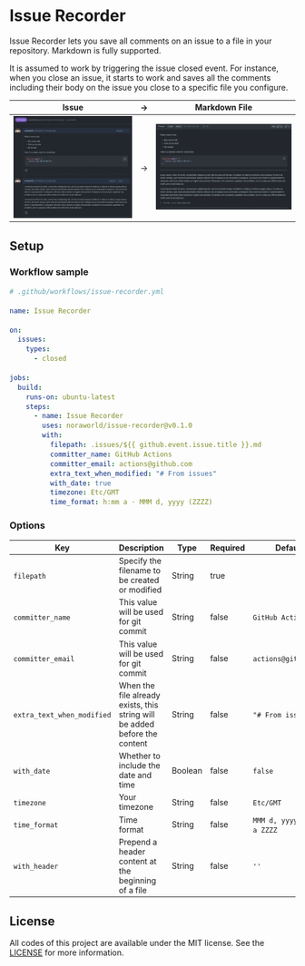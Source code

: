 # Issue Recorder
Issue Recorder lets you save all comments on an issue to a file in your repository. Markdown is fully supported.

It is assumed to work by triggering the issue closed event. For instance, when you close an issue, it starts to work and saves all the comments including their body on the issue you close to a specific file you configure.

| Issue                            | →   | Markdown File                                    |
| :------------------------------: | --- | :----------------------------------------------: |
| ![Issue](/screenshots/issue.png) | →   | ![Markdown File](/screenshots/markdown_file.png) |

## Setup
### Workflow sample

```yaml
# .github/workflows/issue-recorder.yml

name: Issue Recorder

on:
  issues:
    types:
      - closed

jobs:
  build:
    runs-on: ubuntu-latest
    steps:
      - name: Issue Recorder
        uses: noraworld/issue-recorder@v0.1.0
        with:
          filepath: .issues/${{ github.event.issue.title }}.md
          committer_name: GitHub Actions
          committer_email: actions@github.com
          extra_text_when_modified: "# From issues"
          with_date: true
          timezone: Etc/GMT
          time_format: h:mm a · MMM d, yyyy (ZZZZ)
```

### Options

| Key                        | Description                                                                | Type    | Required | Default                    |
| -------------------------- | -------------------------------------------------------------------------- | ------- | -------- | -------------------------- |
| `filepath`                 | Specify the filename to be created or modified                             | String  | true     |                            |
| `committer_name`           | This value will be used for git commit                                     | String  | false    | `GitHub Actions`           |
| `committer_email`          | This value will be used for git commit                                     | String  | false    | `actions@github.com`       |
| `extra_text_when_modified` | When the file already exists, this string will be added before the content | String  | false    | `"# From issues"`          |
| `with_date`                | Whether to include the date and time                                       | Boolean | false    | `false`                    |
| `timezone`                 | Your timezone                                                              | String  | false    | `Etc/GMT`                  |
| `time_format`              | Time format                                                                | String  | false    | `MMM d, yyyy, h:mm a ZZZZ` |
| `with_header`              | Prepend a header content at the beginning of a file                        | String  | false    | `''`                       |

## License
All codes of this project are available under the MIT license. See the [LICENSE](/LICENSE) for more information.
